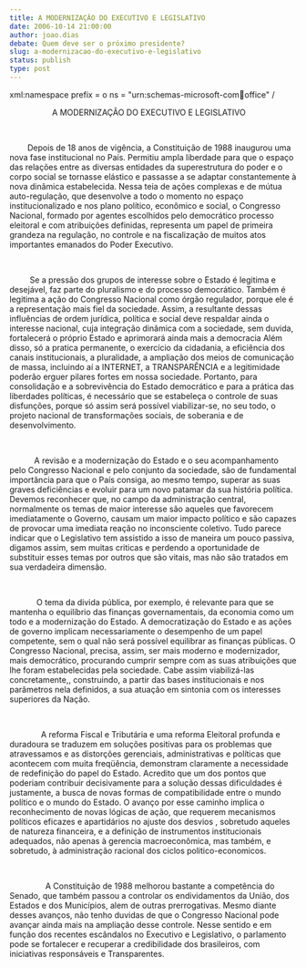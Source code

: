 ```yaml
---
title: A MODERNIZAÇÂO DO EXECUTIVO E LEGISLATIVO
date: 2006-10-14 21:00:00
author: joao.dias
debate: Quem deve ser o próximo presidente?
slug: a-modernizacao-do-executivo-e-legislativo
status: publish 
type: post
---
```


xml:namespace prefix = o ns = "urn:schemas-microsoft-com:office:office" / 


                   A MODERNIZAÇÂO DO EXECUTIVO E LEGISLATIVO


 


        Depois de 18 anos de vigência, a Constituição de 1988 inaugurou uma nova fase institucional no País. Permitiu ampla liberdade para que o espaço das relações entre as diversas entidades da superestrutura do poder e o corpo social se tornasse elástico e passasse a se adaptar constantemente à nova dinâmica estabelecida. Nessa teia de ações complexas e de mútua auto-regulação, que desenvolve a todo o momento no espaço institucionalizado e nos plano político, econômico e social, o Congresso Nacional, formado por agentes escolhidos pelo democrático processo eleitoral e com atribuições definidas, representa um papel de primeira grandeza na regulação, no controle e na fiscalização de muitos atos importantes emanados do Poder Executivo.


 


         Se a pressão dos grupos de interesse sobre o Estado é legitima e desejável, faz parte do pluralismo e do processo democrático. Também é legitima a ação do Congresso Nacional como órgão regulador, porque ele é a representação mais fiel da sociedade. Assim, a resultante dessas influências de ordem jurídica, política e social deve respaldar ainda o interesse nacional, cuja integração dinâmica com a sociedade, sem duvida, fortalecerá o próprio Estado e aprimorará ainda mais a democracia Além disso, só a pratica permanente, o exercício da cidadania, a eficiência dos canais institucionais, a pluralidade, a ampliação dos meios de comunicação de massa, incluindo aí a INTERNET, a TRANSPARÊNCIA e a legitimidade poderão erguer pilares fortes em nossa sociedade. Portanto, para consolidação e a sobrevivência do Estado democrático e para a prática das liberdades políticas, é necessário que se estabeleça o controle de suas disfunções, porque só assim será possível viabilizar-se, no seu todo, o projeto nacional de transformações sociais, de soberania e de desenvolvimento.


 


           A revisão e a modernização do Estado e o seu acompanhamento pelo Congresso Nacional e pelo conjunto da sociedade, são de fundamental importância para que o País consiga, ao mesmo tempo, superar as suas graves deficiências e evoluir para um novo patamar da sua história política. Devemos reconhecer que, no campo da administração central, normalmente os temas de maior interesse são aqueles que favorecem imediatamente o Governo, causam um maior impacto político e são capazes de provocar uma imediata reação no inconsciente coletivo. Tudo parece indicar que o Legislativo tem assistido a isso de maneira um pouco passiva, digamos assim, sem muitas criticas e perdendo a oportunidade de substituir esses temas por outros que são vitais, mas não são tratados em sua verdadeira dimensão.


 


            O tema da divida pública, por exemplo, é relevante para que se mantenha o equilíbrio das finanças governamentais, da economia como um todo e a modernização do Estado. A democratização do Estado e as ações de governo implicam necessariamente o desempenho de um papel competente, sem o qual não será possível equilibrar as finanças públicas. O Congresso Nacional, precisa, assim, ser mais moderno e modernizador, mais democrático, procurando cumprir sempre com as suas atribuições que lhe foram estabelecidas pela sociedade. Cabe assim viabilizá-las concretamente,, construindo, a partir das bases institucionais e nos parâmetros nela definidos, a sua atuação em sintonia com os interesses superiores da Nação.


 


              A reforma Fiscal e Tributária e uma reforma Eleitoral profunda e duradoura se traduzem em soluções positivas para os problemas que atravessamos e as distorções gerenciais, administrativas e políticas que acontecem com muita freqüência, demonstram claramente a necessidade de redefinição do papel do Estado. Acredito que um dos pontos que poderiam contribuir decisivamente para a solução dessas dificuldades é justamente, a busca de novas formas de compatibilidade entre o mundo político e o mundo do Estado. O avanço por esse caminho implica o reconhecimento de novas lógicas de ação, que requerem mecanismos políticos eficazes e apartidários no ajuste dos desvios , sobretudo aqueles de natureza financeira, e a definição de instrumentos institucionais adequados, não apenas à gerencia macroeconômica, mas também, e sobretudo, à administração racional dos ciclos politico-economicos.


 


                A Constituição de 1988 melhorou bastante a competência do Senado, que também passou a controlar os endividamentos da União, dos Estados e dos Municípios, alem de outras prerrogativas. Mesmo diante desses avanços, não tenho duvidas de que o Congresso Nacional pode avançar ainda mais na ampliação desse controle. Nesse sentido e em função dos recentes escândalos no Executivo e Legislativo, o parlamento pode se fortalecer e recuperar a credibilidade dos brasileiros, com iniciativas responsáveis e Transparentes.


